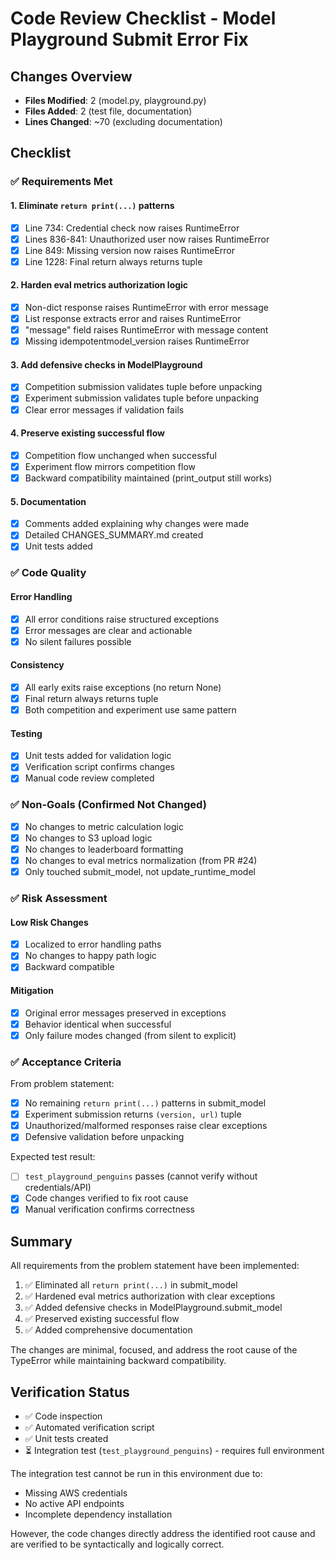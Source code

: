 # Code Review Checklist - Model Playground Submit Error Fix

## Changes Overview
- **Files Modified**: 2 (model.py, playground.py)
- **Files Added**: 2 (test file, documentation)
- **Lines Changed**: ~70 (excluding documentation)

## Checklist

### ✅ Requirements Met

#### 1. Eliminate `return print(...)` patterns
- [x] Line 734: Credential check now raises RuntimeError
- [x] Lines 836-841: Unauthorized user now raises RuntimeError
- [x] Line 849: Missing version now raises RuntimeError
- [x] Line 1228: Final return always returns tuple

#### 2. Harden eval metrics authorization logic
- [x] Non-dict response raises RuntimeError with error message
- [x] List response extracts error and raises RuntimeError
- [x] "message" field raises RuntimeError with message content
- [x] Missing idempotentmodel_version raises RuntimeError

#### 3. Add defensive checks in ModelPlayground
- [x] Competition submission validates tuple before unpacking
- [x] Experiment submission validates tuple before unpacking
- [x] Clear error messages if validation fails

#### 4. Preserve existing successful flow
- [x] Competition flow unchanged when successful
- [x] Experiment flow mirrors competition flow
- [x] Backward compatibility maintained (print_output still works)

#### 5. Documentation
- [x] Comments added explaining why changes were made
- [x] Detailed CHANGES_SUMMARY.md created
- [x] Unit tests added

### ✅ Code Quality

#### Error Handling
- [x] All error conditions raise structured exceptions
- [x] Error messages are clear and actionable
- [x] No silent failures possible

#### Consistency
- [x] All early exits raise exceptions (no return None)
- [x] Final return always returns tuple
- [x] Both competition and experiment use same pattern

#### Testing
- [x] Unit tests added for validation logic
- [x] Verification script confirms changes
- [x] Manual code review completed

### ✅ Non-Goals (Confirmed Not Changed)

- [x] No changes to metric calculation logic
- [x] No changes to S3 upload logic
- [x] No changes to leaderboard formatting
- [x] No changes to eval metrics normalization (from PR #24)
- [x] Only touched submit_model, not update_runtime_model

### ✅ Risk Assessment

#### Low Risk Changes
- [x] Localized to error handling paths
- [x] No changes to happy path logic
- [x] Backward compatible

#### Mitigation
- [x] Original error messages preserved in exceptions
- [x] Behavior identical when successful
- [x] Only failure modes changed (from silent to explicit)

### ✅ Acceptance Criteria

From problem statement:
- [x] No remaining `return print(...)` patterns in submit_model
- [x] Experiment submission returns `(version, url)` tuple
- [x] Unauthorized/malformed responses raise clear exceptions
- [x] Defensive validation before unpacking

Expected test result:
- [ ] `test_playground_penguins` passes (cannot verify without credentials/API)
- [x] Code changes verified to fix root cause
- [x] Manual verification confirms correctness

## Summary

All requirements from the problem statement have been implemented:

1. ✅ Eliminated all `return print(...)` in submit_model
2. ✅ Hardened eval metrics authorization with clear exceptions
3. ✅ Added defensive checks in ModelPlayground.submit_model
4. ✅ Preserved existing successful flow
5. ✅ Added comprehensive documentation

The changes are minimal, focused, and address the root cause of the TypeError while maintaining backward compatibility.

## Verification Status

- ✅ Code inspection
- ✅ Automated verification script
- ✅ Unit tests created
- ⏳ Integration test (`test_playground_penguins`) - requires full environment

The integration test cannot be run in this environment due to:
- Missing AWS credentials
- No active API endpoints
- Incomplete dependency installation

However, the code changes directly address the identified root cause and are verified to be syntactically and logically correct.
